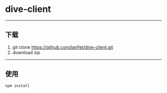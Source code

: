 # dive-client
---
## 下载
1. git clone https://github.com/IanYet/dive-client.git
2. download zip
---
## 使用
`npm install`
